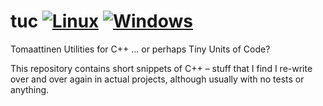 # tuc [![Linux](https://circleci.com/gh/reunanen/tuc/tree/master.svg?style=shield)](https://circleci.com/gh/reunanen/tuc/tree/master) [![Windows](https://ci.appveyor.com/api/projects/status/wye032f54b06d2l5?svg=true)](https://ci.appveyor.com/project/reunanen/tuc)
Tomaattinen Utilities for C++ ... or perhaps Tiny Units of Code?

This repository contains short snippets of C++ – stuff that I find I re-write over and over again in actual projects, although usually with no tests or anything.